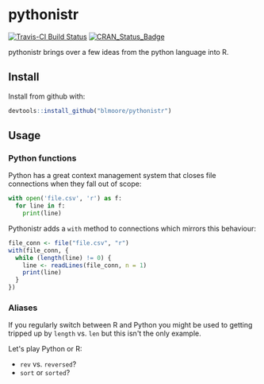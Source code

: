 
<!-- README.md is generated from README.Rmd. Please edit that file -->

pythonistr
==========

[![Travis-CI Build Status](https://travis-ci.org/blmoore/pythonistr.svg?branch=master)](https://travis-ci.org/blmoore/pythonistr) [![CRAN\_Status\_Badge](http://www.r-pkg.org/badges/version/pythonistr)](https://cran.r-project.org/package=pythonistry)

pythonistr brings over a few ideas from the python language into R.

Install
-------

Install from github with:

``` r
devtools::install_github("blmoore/pythonistr")
```

Usage
-----

### Python functions

Python has a great context management system that closes file connections when they fall out of scope:

``` python
with open('file.csv', 'r') as f:
  for line in f:
    print(line)
```

Pythonistr adds a `with` method to connections which mirrors this behaviour:

``` r
file_conn <- file("file.csv", "r")
with(file_conn, {
  while (length(line) != 0) {
    line <- readLines(file_conn, n = 1)
    print(line)
  }
})
```

### Aliases

If you regularly switch between R and Python you might be used to getting tripped up by `length` vs. `len` but this isn't the only example.

Let's play Python or R:

-   `rev` vs. `reversed`?
-   `sort` or `sorted`?
